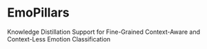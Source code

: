 # EmoPillars
Knowledge Distillation Support for Fine-Grained Context-Aware and Context-Less Emotion Classification
